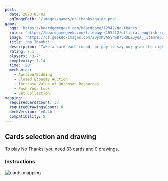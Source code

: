 ```yaml
---
post:
  date: 2023-03-02
  ogImagePath: '/images/games/no-thanks/guide.png'
game:
  bgg: 'https://boardgamegeek.com/boardgame/12942/no-thanks'
  rules: 'https://boardgamegeek.com/filepage/155412/official-english-rules'
  image: 'https://cf.geekdo-images.com/2DyxMVASynw87LRULZuyqA__itemrep/img/q6mm2B2mK1NxhfW-P4WCr2Vp5aE=/fit-in/246x300/filters:strip_icc()/pic4657706.jpg'
  title: 'No Thanks!'
  description: 'Take a card each round, or pay to say no; grab the right cards to lower your score.'
  rating: 7.1
  players: '3-7'
  complexity: 1.14
  time: '20'
  mechanics:
    - Auction/Bidding
    - Closed Economy Auction
    - Increase Value of Unchosen Resources
    - Push Your Luck
    - Set Collection
mapping:
  requiredCardsCount: 33
  requiredDrawingsCount: 0
  deckVersion: 'v0.4b'
  compatibility: 5
---
```


## Cards selection and drawing

To play No Thanks! you need 33 cards and 0 drawings.

### Instructions

![cards mapping](/images/games/no-thanks/guide.png)
